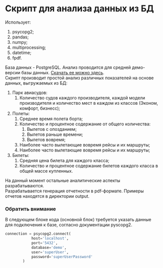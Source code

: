 # Скрипт для анализа данных из БД
Использует:
1. psycopg2; 
2. pandas;
3. numpy;
4. multiprocessing;
5. datetime;
6. fpdf.

База данных - PostgreSQL. Анализ проводится для средней демо-версии
базы данных. [Скачать ее можно здесь](https://postgrespro.ru/education/demodb).  
Скрипт производит простой анализ различных показателей на основе данных, выгружаемых из БД:
1. Парк авиасудов:
    1. Количество судов каждого производителя, каждой модели производителя и количество мест в каждом из классов
   (Эконом, комфорт, бизнесс);
2. Полеты:
    1. Среднее время полета борта;
    2. Количество и процентное содержание от общего количества:
        1. Вылетов с опозданием;
        2. Вылетов раньше времени;
        3. Вылетов вовремя;
    3. Наиболее часто вылетающие вовремя рейсы и их маршруты;
    4. Наиболее часто вылетающие вовремя рейсы и их маршруты;
3. Билеты:
   1. Средняя цена билета для каждого класса;
   2. Количество и процентное содержание билетов каждого класса в общей массе купленных.
    
На данный момент остальные аналитические аспекты разрабатываются. <br>
Разрабатывается генерация отчетности в pdf-формате. Примеры отчетов находятся в директории output.

### Обратить внимание
В следующем блоке кода (основной блок) требуется указать данные для подключения к базе,
 согласно документации pyscopg2.
```python
connection = psycopg2.connect(
            host='localhost',
            port='5432',
            database='demo',
            user='superUser',
            password='superUserPassword'
        )
```
